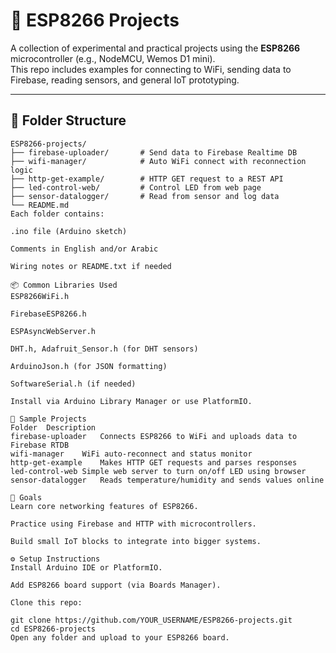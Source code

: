 # 📡 ESP8266 Projects

A collection of experimental and practical projects using the **ESP8266** microcontroller (e.g., NodeMCU, Wemos D1 mini).  
This repo includes examples for connecting to WiFi, sending data to Firebase, reading sensors, and general IoT prototyping.

---

## 📁 Folder Structure

```text
ESP8266-projects/
├── firebase-uploader/       # Send data to Firebase Realtime DB
├── wifi-manager/            # Auto WiFi connect with reconnection logic
├── http-get-example/        # HTTP GET request to a REST API
├── led-control-web/         # Control LED from web page
├── sensor-datalogger/       # Read from sensor and log data
└── README.md
Each folder contains:

.ino file (Arduino sketch)

Comments in English and/or Arabic

Wiring notes or README.txt if needed

📦 Common Libraries Used
ESP8266WiFi.h

FirebaseESP8266.h

ESPAsyncWebServer.h

DHT.h, Adafruit_Sensor.h (for DHT sensors)

ArduinoJson.h (for JSON formatting)

SoftwareSerial.h (if needed)

Install via Arduino Library Manager or use PlatformIO.

🚀 Sample Projects
Folder	Description
firebase-uploader	Connects ESP8266 to WiFi and uploads data to Firebase RTDB
wifi-manager	WiFi auto-reconnect and status monitor
http-get-example	Makes HTTP GET requests and parses responses
led-control-web	Simple web server to turn on/off LED using browser
sensor-datalogger	Reads temperature/humidity and sends values online

🧠 Goals
Learn core networking features of ESP8266.

Practice using Firebase and HTTP with microcontrollers.

Build small IoT blocks to integrate into bigger systems.

⚙️ Setup Instructions
Install Arduino IDE or PlatformIO.

Add ESP8266 board support (via Boards Manager).

Clone this repo:

git clone https://github.com/YOUR_USERNAME/ESP8266-projects.git
cd ESP8266-projects
Open any folder and upload to your ESP8266 board.

